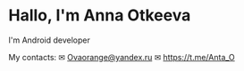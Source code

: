 # Hallo, I'm Anna Otkeeva

I'm Android developer

My contacts:
  ✉ Ovaorange@yandex.ru
	✉ https://t.me/Anta_O

